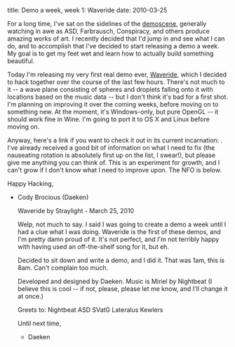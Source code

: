 title: Demo a week, week 1: Waveride
date: 2010-03-25

For a long time, I've sat on the sidelines of the [demoscene][1], generally watching in awe as ASD, Farbrausch, Conspiracy, and others produce amazing works of art. I recently decided that I'd jump in and see what I can do, and to accomplish that I've decided to start releasing a demo a week. My goal is to get my feet wet and learn how to actually build something beautiful.

 [1]: http://en.wikipedia.org/wiki/Demoscene

Today I'm releasing my very first real demo ever, [Waveride][2], which I decided to hack together over the course of the last few hours. There's not much to it -- a wave plane consisting of spheres and droplets falling onto it with locations based on the music data -- but I don't think it's bad for a first shot. I'm planning on improving it over the coming weeks, before moving on to something new. At the moment, it's Windows-only, but pure OpenGL -- it should work fine in Wine. I'm going to port it to OS X and Linux before moving on.

 [2]: http://pouet.net/prod.php?which=54508

Anyway, here's a link if you want to check it out in its current incarnation: . I've already received a good bit of information on what I need to fix (the nauseating rotation is absolutely first up on the list, I swear!), but please give me anything you can think of. This is an experiment for growth, and I can't grow if I don't know what I need to improve upon. The NFO is below.

Happy Hacking,   
- Cody Brocious (Daeken)

    Waveride by Straylight
                    - March 25, 2010
    
    Welp, not much to say.  I said I was going to create a demo a week until I had
    a clue what I was doing.  Waveride is the first of these demos, and I'm pretty 
    damn proud of it.  It's not perfect, and I'm not terribly happy with having 
    used an off-the-shelf song for it, but eh.
    
    Decided to sit down and write a demo, and I did it.  That was 1am, this is 8am.
    Can't complain too much.
    
    Developed and designed by Daeken.
    Music is Miriel by Nightbeat (I believe this is cool -- if not, please, please 
    let me know, and I'll change it at once.)
    
    Greets to:
    Nightbeat
    ASD
    SVatG
    Lateralus
    Kewlers
    
    Until next time,
    - Daeken
